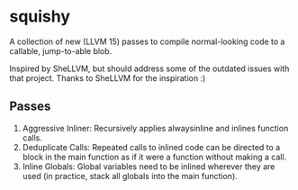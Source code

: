 # squishy

A collection of new (LLVM 15) passes to compile normal-looking code to a callable, jump-to-able blob.

Inspired by SheLLVM, but should address some of the outdated issues with
that project. Thanks to SheLLVM for the inspiration :)

## Passes

1. Aggressive Inliner: Recursively applies alwaysinline and inlines function
  calls.
2. Deduplicate Calls: Repeated calls to inlined code can be directed to
   a block in the main function as if it were a function without making
   a call.
3. Inline Globals: Global variables need to be inlined wherever they are
   used (in practice, stack all globals into the main function).